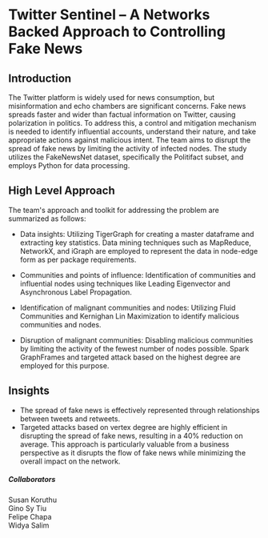# Twitter Sentinel – A Networks Backed Approach to Controlling Fake News

## Introduction

The Twitter platform is widely used for news consumption, but misinformation and echo chambers are significant concerns. Fake news spreads faster and wider than factual information on Twitter, causing polarization in politics. To address this, a control and mitigation mechanism is needed to identify influential accounts, understand their nature, and take appropriate actions against malicious intent. The team aims to disrupt the spread of fake news by limiting the activity of infected nodes. The study utilizes the FakeNewsNet dataset, specifically the Politifact subset, and employs Python for data processing.

## High Level Approach


The team's approach and toolkit for addressing the problem are summarized as follows:

- Data insights: Utilizing TigerGraph for creating a master dataframe and extracting key statistics. Data mining techniques such as MapReduce, NetworkX, and iGraph are employed to represent the data in node-edge form as per package requirements.

- Communities and points of influence: Identification of communities and influential nodes using techniques like Leading Eigenvector and Asynchronous Label Propagation.

- Identification of malignant communities and nodes: Utilizing Fluid Communities and Kernighan Lin Maximization to identify malicious communities and nodes.

- Disruption of malignant communities: Disabling malicious communities by limiting the activity of the fewest number of nodes possible. Spark GraphFrames and targeted attack based on the highest degree are employed for this purpose.

## Insights

- The spread of fake news is effectively represented through relationships between tweets and retweets.
- Targeted attacks based on vertex degree are highly efficient in disrupting the spread of fake news, resulting in a 40% reduction on average. This approach is particularly valuable from a business perspective as it disrupts the flow of fake news while minimizing the overall impact on the network.

##### Collaborators

Susan Koruthu <br />
Gino Sy Tiu <br />
Felipe Chapa <br />
Widya Salim
